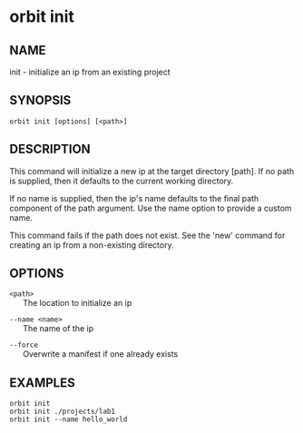 # __orbit init__

## __NAME__

init - initialize an ip from an existing project

## __SYNOPSIS__

```
orbit init [options] [<path>]
```

## __DESCRIPTION__

This command will initialize a new ip at the target directory [path]. If no path
is supplied, then it defaults to the current working directory.

If no name is supplied, then the ip's name defaults to the final path component
of the path argument. Use the name option to provide a custom name.

This command fails if the path does not exist. See the 'new' command for
creating an ip from a non-existing directory.

## __OPTIONS__

`<path>`  
      The location to initialize an ip

`--name <name>`  
      The name of the ip

`--force`  
      Overwrite a manifest if one already exists

## __EXAMPLES__

```
orbit init
orbit init ./projects/lab1
orbit init --name hello_world
```

